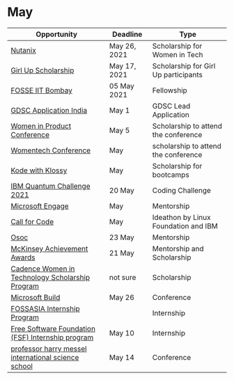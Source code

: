 # May

Opportunity|Deadline|Type
----|-----|-----
[Nutanix](https://www.nutanix.com/scholarships) | May 26, 2021 | Scholarship for Women in Tech
[Girl Up Scholarship](https://clubs.girlup.org/blogs/169/3653) | May 17, 2021 | Scholarship for Girl Up participants
[FOSSE IIT Bombay](https://fossee.in/fellowship/2021) | 05 May 2021 | Fellowship
[GDSC Application India](https://developers.google.com/community/dsc/leads) | May 1 | GDSC Lead Application
[Women in Product Conference](https://www.womenpm.org/conference-scholarships) | May 5 | Scholarship to attend the conference
[Womentech Conference](https://www.womentech.net/apply-for-scholarship) | May | scholarship to attend the conference
[Kode with Klossy](https://www.kodewithklossy.com/) | May | Scholarship for bootcamps
[IBM Quantum Challenge 2021](https://challenges.quantum-computing.ibm.com/iqc21) | 20 May | Coding Challenge
[Microsoft Engage](https://careers.microsoft.com/us/en/job/1049887/Engage-Mentorship) | May | Mentorship
[Call for Code](https://developer.ibm.com/callforcode/) | May | Ideathon by Linux Foundation and IBM
[Osoc](https://osoc.be/students) | 23 May | Mentorship
[McKinsey Achievement Awards](https://www.mckinsey.com/careers/mckinsey-achievement-awards/overview?fbclid=IwAR3yrq_x9eLBJNokIbslAXfhre5Jzpj4rcbfoUOFJoz_Nh9FHsfQH13Ub4U) | 21 May | Mentorship and Scholarship
[Cadence Women in Technology Scholarship Program](https://www.cadence.com/en_US/home/company/cadence-academic-network/women-in-tech-scholarship.html?fbclid=IwAR0w_TIQzoTsmvjS27MaenVfjp03kBXlQmrutey054T7Zgc8CtYZcOVW8pk) | not sure | Scholarship
[Microsoft Build](https://mybuild.microsoft.com/home) | May 26 | Conference
[FOSSASIA Internship Program](https://docs.google.com/forms/d/e/1FAIpQLScp8h5SIPVK5G2SAm5vtrv7KLKeOeYTxlZBkDRE6I7Toybt0A/viewform) |  | Internship
[Free Software Foundation (FSF) Internship program](https://www.fsf.org/volunteer/internships) | May 10 | Internship
[professor harry messel international science school](https://www.sydney.edu.au/science/industry-and-community/community-engagement/international-science-school.html) | May 14 | Conference
